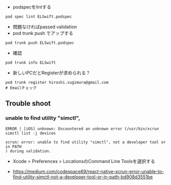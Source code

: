 - podspecをlintする

```
pod spec lint ELSwift.podspec
```

- 問題なければpassed validation
- pod trunk push でアップする

```
pod trunk push ELSwift.podspec
```

- 確認

```
pod trunk info ELSwift
```

- 新しいPCだとRegisterが求められる？

```
pod trunk register hiroshi.sugimura@gmail.com
# Emailチェック
```

## Trouble shoot

### unable to find utility "simctl",

```
ERROR | [iOS] unknown: Encountered an unknown error (/usr/bin/xcrun simctl list -j devices

xcrun: error: unable to find utility "simctl", not a developer tool or in PATH
) during validation.
```

- Xcode > Preferences > LocationsのCommand Line Toolsを選択する

- https://medium.com/codespace69/react-native-xcrun-error-unable-to-find-utility-simctl-not-a-developer-tool-or-in-path-bd908d3551be